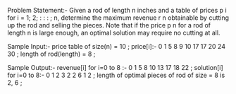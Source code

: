 Problem Statement:- Given a rod of length n inches and a table of prices p i for i = 1; 2; : : : ; n, determine the maximum revenue r n obtainable by cutting up the rod and selling the pieces. Note that if the price p n for a rod of length n is large enough, an optimal solution may require no cutting at all.

Sample Input:- price table of size(n) = 10 ; price[i]:- 0 1 5 8 9 10 17 17 20 24 30 ; length of rod(length) = 8 ;

Sample Output:- revenue[i] for i=0 to 8 :- 0 1 5 8 10 13 17 18 22 ; solution[i] for i=0 to 8:- 0 1 2 3 2 2 6 1 2 ; length of optimal pieces of rod of size = 8 is 2, 6 ;